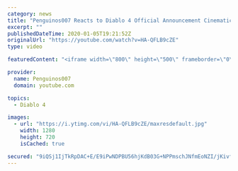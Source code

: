 ```yaml
---
category: news
title: "Penguinos007 Reacts to Diablo 4 Official Announcement Cinematic Trailer (Blizzcon 2019)"
excerpt: ""
publishedDateTime: 2020-01-05T19:21:52Z
originalUrl: "https://youtube.com/watch?v=HA-QFLB9cZE"
type: video

featuredContent: "<iframe width=\"800\" height=\"500\" frameborder=\"0\" src=\"https://www.youtube.com/embed/HA-QFLB9cZE\" allow=\"accelerometer; autoplay; encrypted-media; gyroscope; picture-in-picture\" allowfullscreen></iframe>"

provider:
  name: Penguinos007
  domain: youtube.com

topics:
  - Diablo 4

images:
  - url: "https://i.ytimg.com/vi/HA-QFLB9cZE/maxresdefault.jpg"
    width: 1280
    height: 720
    isCached: true

secured: "9iQSj1IjTkRpDAC+E/E9iPwNDPBU56hjKdB03G+NPPmschJNfmEoNZI/jKivfnpRLuehDINHQXYmALL6LKV/tY8mkKGN+044slklWsU7jS6q4/SLECOY9fJQng1OsGuVGaxkt6k8tEDWh2VzuEPeqBiQjTjj+RFp+3RBg17zlk/7j2RRGHaFzLdkO5vhcZKUzSYzv1c1iFNNJTajAFY/oYwClyqy7MUaLPndjw3aCr11Jq+PogNr5EclhKgoJEE8CZLg2OfwJMDjUfVteeWP6v7kUq48frKLskzYJky39i5S383GgjLUN9hw4IaM+zSWzXgJt6LQEpAQFc+qU1/dHCJOd4XQPlE+vXLdKHGeJ+bsnS9GRcFV9pJTUZ40JpkSs70MRDgpP2jJ5b5op7Ncwl09HHkGfJrMtuL874tmHCyWhqMyMHAAL+Lq4+0NZLnb;pyndydXcOKe4O09bWQjVkA=="
---
```


